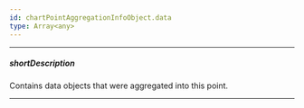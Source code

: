 ```yaml
---
id: chartPointAggregationInfoObject.data
type: Array<any>
---
```

---
##### shortDescription
Contains data objects that were aggregated into this point.

---

